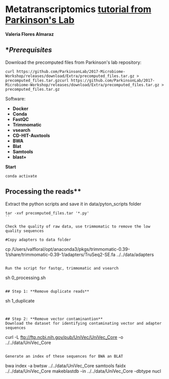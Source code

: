 # Metatranscriptomics [tutorial from Parkinson's Lab](https://github.com/ParkinsonLab/Metatranscriptome-Workshop)



**Valeria Flores Almaraz**

## **Prerequisites*

Download the precomputed files from Parkinson's lab repository:

```
curl https://github.com/ParkinsonLab/2017-Microbiome-Workshop/releases/download/Extra/precomputed_files.tar.gz > precomputed_files.tar.gzcurl https://github.com/ParkinsonLab/2017-Microbiome-Workshop/releases/download/Extra/precomputed_files.tar.gz > precomputed_files.tar.gz
```


Software:

* **Docker**
* **Conda**
* **FastQC**
* **Trimmomatic**
* **vsearch**
* **CD-HIT-Auxtools**
* **BWA**
* **Blat**
* **Samtools**
* **blast+**

**Start**
```
conda activate
```

## Processing the reads**

Extract the python scripts and save it in data/pyton_scripts folder

```
tar -xvf precomputed_files.tar '*.py'
``

Check the quality of raw data, use trimmomatic to remove the low quality sequences

#Copy adapters to data folder
```
cp /Users/valfloral/opt/anaconda3/pkgs/trimmomatic-0.39-1/share/trimmomatic-0.39-1/adapters/TruSeq2-SE.fa ../../data/adapters 
```

Run the script for fastqc, trimmomatic and vsearch

```
sh 0_processing.sh
```

## Step 1: **Remove duplicate reads**

```
sh 1_duplicate
```


## Step 2: **Remove vector contaminantion**
Download the dataset for identifying contaminating vector and adapter sequences

```
curl -L ftp://ftp.ncbi.nih.gov/pub/UniVec/UniVec_Core -o ../../data/UniVec_Core
```

Generate an index of these sequences for BWA an BLAT

```
bwa index -a bwtsw ../../data/UniVec_Core
samtools faidx ../../data/UniVec_Core
makeblastdb -in ../../data/UniVec_Core -dbtype nucl
```

